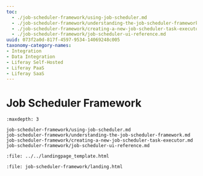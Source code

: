 ```yaml
---
toc:
  - ./job-scheduler-framework/using-job-scheduler.md
  - ./job-scheduler-framework/understanding-the-job-scheduler-framework.md
  - ./job-scheduler-framework/creating-a-new-job-scheduler-task-executor.md
  - ./job-scheduler-framework/job-scheduler-ui-reference.md
uuid: 073f2a0d-817f-4597-9534-14069248c005
taxonomy-category-names:
- Integration
- Data Integration
- Liferay Self-Hosted
- Liferay PaaS
- Liferay SaaS
---
```

# Job Scheduler Framework

```{toctree}
:maxdepth: 3

job-scheduler-framework/using-job-scheduler.md
job-scheduler-framework/understanding-the-job-scheduler-framework.md
job-scheduler-framework/creating-a-new-job-scheduler-task-executor.md
job-scheduler-framework/job-scheduler-ui-reference.md
```

```{raw} html
:file: ../../landingpage_template.html
```

```{raw} html
:file: job-scheduler-framework/landing.html
```
